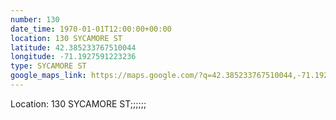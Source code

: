 ```yaml
---
number: 130
date_time: 1970-01-01T12:00:00+00:00
location: 130 SYCAMORE ST
latitude: 42.385233767510044
longitude: -71.1927591223236
type: SYCAMORE ST
google_maps_link: https://maps.google.com/?q=42.385233767510044,-71.1927591223236
---
```


Location: 130 SYCAMORE ST;;;;;;
